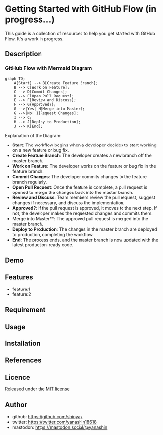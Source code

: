 # Getting Started with GitHub Flow (in progress...)

This guide is a collection of resources to help you get started with GitHub Flow. It's a work in progress.

## Description

### GitHub Flow with Mermaid Diagram

```mermaid
graph TD;
    A[Start] --> B[Create Feature Branch];
    B --> C[Work on Feature];
    C --> D[Commit Changes];
    D --> E[Open Pull Request];
    E --> F[Review and Discuss];
    F --> G{Approved?};
    G -->|Yes| H[Merge into Master];
    G -->|No| I[Request Changes];
    I --> C;
    H --> J[Deploy to Production];
    J --> K[End];
```

Explanation of the Diagram:
- **Start**: The workflow begins when a developer decides to start working on a new feature or bug fix.
- **Create Feature Branch**: The developer creates a new branch off the master branch.
- **Work on Feature**: The developer works on the feature or bug fix in the feature branch.
- **Commit Changes**: The developer commits changes to the feature branch regularly.
- **Open Pull Request**: Once the feature is complete, a pull request is opened to merge the changes back into the master branch.
- **Review and Discuss**: Team members review the pull request, suggest changes if necessary, and discuss the implementation.
- **Approved?**: If the pull request is approved, it moves to the next step. If not, the developer makes the requested changes and commits them.
- Merge into Master**: The approved pull request is merged into the master branch.
- **Deploy to Production**: The changes in the master branch are deployed to production, completing the workflow.
- **End**: The process ends, and the master branch is now updated with the latest production-ready code.


## Demo

## Features

- feature:1
- feature:2

## Requirement

## Usage

## Installation

## References

## Licence

Released under the [MIT license](https://gist.githubusercontent.com/shinyay/56e54ee4c0e22db8211e05e70a63247e/raw/f3ac65a05ed8c8ea70b653875ccac0c6dbc10ba1/LICENSE)

## Author

- github: <https://github.com/shinyay>
- twitter: <https://twitter.com/yanashin18618>
- mastodon: <https://mastodon.social/@yanashin>
